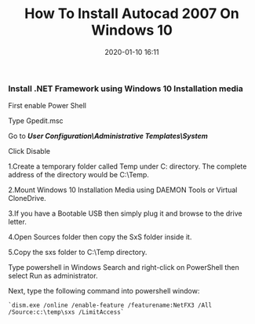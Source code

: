 ﻿---
title: How To Install Autocad 2007 On Windows 10
date: 2020-01-10 16:11
---

### Install .NET Framework using Windows 10 Installation media

First enable Power Shell

Type Gpedit.msc

Go to ***User Configuration\Administrative Templates\System***

Click Disable

1.Create a temporary folder called Temp under C: directory. The complete address of the directory would be C:\Temp.

2.Mount Windows 10 Installation Media using DAEMON Tools or Virtual CloneDrive.

3.If you have a Bootable USB then simply plug it and browse to the drive letter.

4.Open Sources folder then copy the SxS folder inside it.

5.Copy the sxs folder to C:\Temp directory.

Type powershell in Windows Search and right-click on PowerShell then select Run as administrator.

Next, type the following command into powershell window:
```
`dism.exe /online /enable-feature /featurename:NetFX3 /All /Source:c:\temp\sxs /LimitAccess`
```